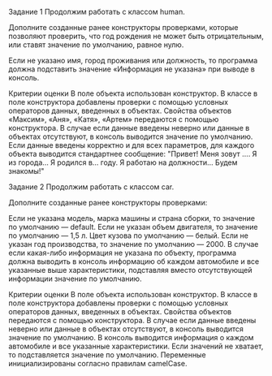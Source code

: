 Задание 1
Продолжим работать с классом human.

Дополните созданные ранее конструкторы проверками, которые позволяют проверить, что год рождения не может быть отрицательным, или ставят значение по умолчанию, равное нулю.

Если не указано имя, город проживания или должность, то программа должна подставить значение «Информация не указана» при выводе в консоль.

Критерии оценки
В поле объекта использован конструктор.
В классе в поле конструктора добавлены проверки с помощью условных операторов данных, введенных в объектах.
Свойства объектов «Максим», «Аня», «Катя», «Артем» передаются с помощью конструктора.
В случае если данные введены неверно или данные в объектах отсутствуют, в консоль выводится значение по умолчанию.
Если данные введены корректно и для всех параметров, для каждого объекта выводится стандартнее сообщение: "Привет! Меня зовут …. Я из города… Я родился в… году. Я работаю на должности… Будем знакомы!"


Задание 2
Продолжим работать с классом car.

Дополните созданные ранее конструкторы проверками:

Если не указана модель, марка машины и страна сборки, то значение по умолчанию — default.
Если не указан объем двигателя, то значение по умолчанию — 1,5 л.
Цвет кузова по умолчанию — белый.
Если не указан год производства, то значение по умолчанию — 2000.
В случае если какая-либо информация не указана по объекту, программа должна выводить в консоль информацию об каждом автомобиле и все указанные выше характеристики, подставляя вместо отсутствующей информации значение по умолчанию.

Критерии оценки
В поле объекта использован конструктор.
В классе в поле конструктора добавлены проверки с помощью условных операторов данных, введенных в объектах.
Свойства объектов передаются с помощью конструктора.
В случае если данные введены неверно или данные в объектах отсутствуют, в консоль выводится значение по умолчанию.
В консоль выводится информация о каждом автомобиле и все указанные характеристики. Если значений не хватает, то подставляется значение по умолчанию.
Переменные инициализированы согласно правилам camelCase.
